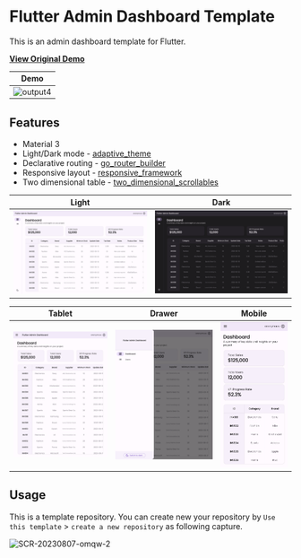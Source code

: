 # Flutter Admin Dashboard Template

This is an admin dashboard template for Flutter.

**[View Original Demo](https://flutter-admin-dashboard-d5aeb.web.app/)**

| Demo |
| --- |
| ![output4](https://github.com/htsuruo/flutter-admin-dashboard-template/assets/12729025/1715ef3b-6436-44d1-a165-8171b2c8edbc) |

## Features

- Material 3
- Light/Dark mode - [adaptive_theme](https://pub.dev/packages/adaptive_theme)
- Declarative routing - [go_router_builder](https://pub.dev/packages/go_router_builder)
- Responsive layout - [responsive_framework](https://pub.dev/packages/responsive_framework)
- Two dimensional table - [two_dimensional_scrollables](https://pub.dev/packages/two_dimensional_scrollables)

| Light | Dark |
| --- | --- |
| ![](./screenshot/desktop.png) | ![](./screenshot/desktop-dark.png) |

| Tablet | Drawer | Mobile |
| --- | --- | --- |
| ![](./screenshot/tablet.png) | ![](./screenshot/drawer.png) | ![](./screenshot/mobile.png) |

## Usage

This is a template repository. You can create new your repository by `Use this template` > `create a new repository` as following capture.

<img width="367" alt="SCR-20230807-omqw-2" src="https://github.com/htsuruo/go-router-playground/assets/12729025/85031cfe-ca2a-417a-b01b-f803f86b5599">

